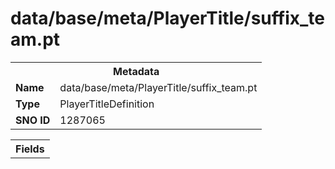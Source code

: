 <h1>data/base/meta/PlayerTitle/suffix_team.pt</h1><table><tr><th colspan="100%">Metadata</th></tr><tr><td><b>Name</b></td><td>data/base/meta/PlayerTitle/suffix_team.pt</td></tr><tr><td><b>Type</b></td><td>PlayerTitleDefinition</td></tr><tr><td><b>SNO ID</b></td><td>1287065</td></tr></table>

<table><tr><th colspan="100%">Fields</th></tr></table>

